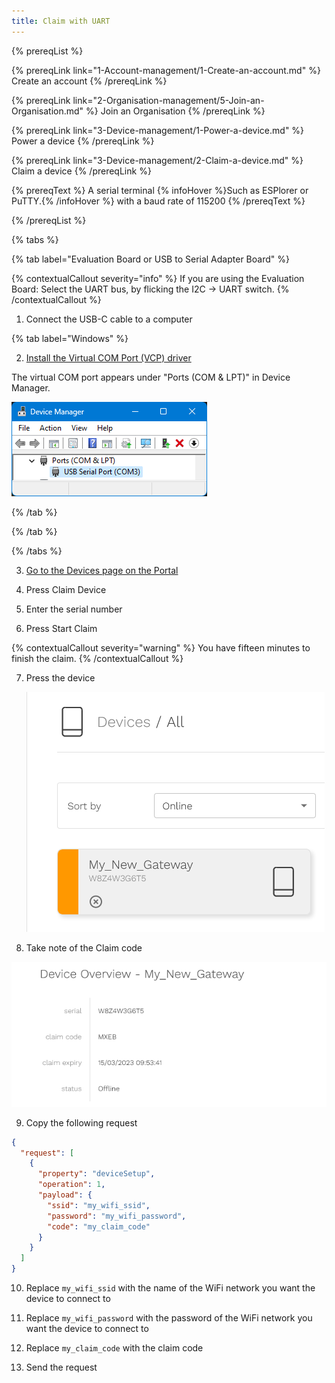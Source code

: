 ```yaml
---
title: Claim with UART
---
```


{% prereqList %}

{% prereqLink link="1-Account-management/1-Create-an-account.md" %}
Create an account
{% /prereqLink %}

{% prereqLink link="2-Organisation-management/5-Join-an-Organisation.md" %}
Join an Organisation
{% /prereqLink %}

{% prereqLink link="3-Device-management/1-Power-a-device.md" %}
Power a device
{% /prereqLink %}

{% prereqLink link="3-Device-management/2-Claim-a-device.md" %}
Claim a device
{% /prereqLink %}

{% prereqText %}
A serial terminal {% infoHover %}Such as ESPlorer or PuTTY.{% /infoHover %} with a baud rate of 115200
{% /prereqText %}

{% /prereqList %}


{% tabs %}

{% tab label="Evaluation Board or USB to Serial Adapter Board" %}

{% contextualCallout severity="info" %}
If you are using the Evaluation Board: Select the UART bus, by flicking the I2C → UART switch.
{% /contextualCallout %}

1. Connect the USB-C cable to a computer


{% tab label="Windows" %}

2. [Install the Virtual COM Port (VCP) driver](https://ftdichip.com/drivers/vcp-drivers/)

  The virtual COM port appears under "Ports (COM & LPT)" in Device Manager.

  ![Screenshot of the Windows Device Manager](assets/device-manager.png)

{% /tab %}

{% /tab %}

{% /tabs %}

3. [Go to the Devices page on the Portal](https://portal.fingoti.com/devices)

4. Press Claim Device

5. Enter the serial number

6. Press Start Claim

  {% contextualCallout severity="warning" %}
  You have fifteen minutes to finish the claim.
  {% /contextualCallout %}

7. Press the device

   ![Screenshot of a device](assets/fingoti-device.png)

8. Take note of the Claim code

  ![Screenshot of the Device Overview dialogue displaying the Claim code](assets/claim-code.png)

9. Copy the following request

  ```json
  {
    "request": [
      {
        "property": "deviceSetup",
        "operation": 1,
        "payload": {
          "ssid": "my_wifi_ssid",
          "password": "my_wifi_password",
          "code": "my_claim_code"
        }
      }
    ]
  }
  ```

10. Replace `my_wifi_ssid` with the name of the WiFi network you want the device to connect to

11. Replace `my_wifi_password` with the password of the WiFi network you want the device to connect to

12. Replace `my_claim_code` with the claim code

13. Send the request
